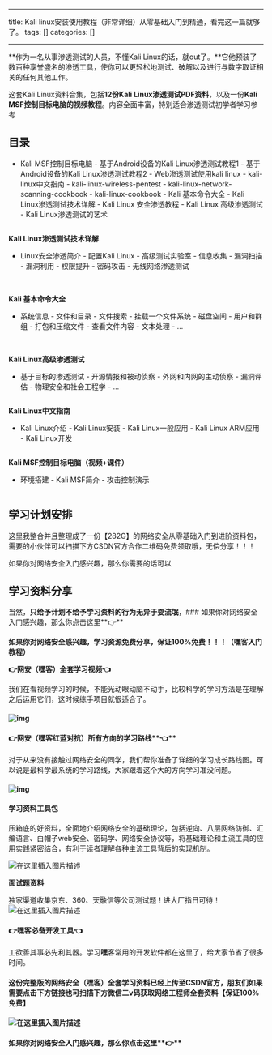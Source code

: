 
--- 
title:  Kali linux安装使用教程（非常详细）从零基础入门到精通，看完这一篇就够了。 
tags: []
categories: [] 

---
**作为一名从事渗透测试的人员，不懂Kali Linux的话，就out了。**它他预装了数百种享誉盛名的渗透工具，使你可以更轻松地测试、破解以及进行与数字取证相关的任何其他工作。

这套Kali Linux资料合集，包括**12份Kali Linux渗透测试PDF资料**，以及一份**Kali MSF控制目标电脑的视频教程**。内容全面丰富，特别适合渗透测试初学者学习参考

## 目录
-  Kali MSF控制目标电脑 -  基于Android设备的Kali Linux渗透测试教程1 -  基于Android设备的Kali Linux渗透测试教程2 -  Web渗透测试使用kali linux -  kali-linux中文指南 -  kali-linux-wireless-pentest -  kali-linux-network-scanning-cookbook -  kali-linux-cookbook -  Kali 基本命令大全 -  Kali Linux渗透测试技术详解 -  Kali Linux 安全渗透教程 -  Kali Linux 高级渗透测试 -  Kali Linux渗透测试的艺术 
<img src="https://img-blog.csdnimg.cn/img_convert/62e5fb2f82cbe30584d36609fe209c71.png" alt="">

**Kali Linux渗透测试技术详解**
-  Linux安全渗透简介 -  配置Kali Linux -  高级测试实验室 -  信息收集 -  漏洞扫描 -  漏洞利用 -  权限提升 -  密码攻击 -  无线网络渗透测试 
<img src="https://img-blog.csdnimg.cn/img_convert/9d56ac051fab5af75c717c314f9e2767.png" alt="">

<img src="https://img-blog.csdnimg.cn/img_convert/cbc2a1969611b64cf62a332506f9580d.png" alt="">

<img src="https://img-blog.csdnimg.cn/img_convert/7cfef4d5de375bd0d9f5a456c4b7388f.png" alt="">

**Kali 基本命令大全**
-  系统信息 -  文件和目录 -  文件搜索 -  挂载一个文件系统 -  磁盘空间 -  用户和群组 -  打包和压缩文件 -  查看文件内容 -  文本处理 -  … 
<img src="https://img-blog.csdnimg.cn/img_convert/bc9cb2cd083343b15ff2ae8622decbdb.png" alt="">

<img src="https://img-blog.csdnimg.cn/img_convert/1a1bcdf48d6696f351b2e9cb3969c2c3.png" alt="">

<img src="https://img-blog.csdnimg.cn/img_convert/f68342e26b754e4c95b8edc0de76c87d.png" alt="">

**Kali Linux高级渗透测试**
-  基于目标的渗透测试 -  开源情报和被动侦察 -  外网和内网的主动侦察 -  漏洞评估 -  物理安全和社会工程学 -  … 
<img src="https://img-blog.csdnimg.cn/img_convert/19b5879ac94b47831a4e0fd2c4b01baa.png" alt="">

**Kali Linux中文指南**
-  Kali Linux介绍 -  Kali Linux安装 -  Kali Linux一般应用 -  Kali Linux ARM应用 -  Kali Linux开发 
<img src="https://img-blog.csdnimg.cn/img_convert/ee4750d3457c31d3bbc8027a9fc8eb98.png" alt="">

**Kali MSF控制目标电脑（视频+课件）**
-  环境搭建 -  Kali MSF简介 -  攻击控制演示 
<img src="https://img-blog.csdnimg.cn/img_convert/46844bf69a4bbd796477eeae1a52e1fc.png" alt="">

## 学习计划安排

这里我整合并且整理成了一份【282G】的网络安全从零基础入门到进阶资料包，需要的小伙伴可以扫描下方CSDN官方合作二维码免费领取哦，无偿分享！！！

如果你对网络安全入门感兴趣，那么你需要的话可以

## 学习资料分享

当然，**只给予计划不给予学习资料的行为无异于耍流氓**，### 如果你对网络安全入门感兴趣，那么你点击这里**👉**

**如果你对网络安全感兴趣，学习资源免费分享，保证100%免费！！！（嘿客入门教程）**

**👉网安（嘿客）全套学习视频👈**

我们在看视频学习的时候，不能光动眼动脑不动手，比较科学的学习方法是在理解之后运用它们，这时候练手项目就很适合了。

#### 

#### <img src="https://img-blog.csdnimg.cn/img_convert/d1c617b78ee48eda7601e5b803e69276.png" alt="img">

#### **👉网安（嘿客红蓝对抗）所有方向的学习路线****👈**

对于从来没有接触过网络安全的同学，我们帮你准备了详细的学习成长路线图。可以说是最科学最系统的学习路线，大家跟着这个大的方向学习准没问题。

#### <img src="https://img-blog.csdnimg.cn/img_convert/de55dfd737dae0cf88e416d0454b17a8.png" alt="img">

#### 学习资料工具包

压箱底的好资料，全面地介绍网络安全的基础理论，包括逆向、八层网络防御、汇编语言、白帽子web安全、密码学、网络安全协议等，将基础理论和主流工具的应用实践紧密结合，有利于读者理解各种主流工具背后的实现机制。

<img src="https://img-blog.csdnimg.cn/9609a53465cf4253b492a5185896fa71.png" alt="在这里插入图片描述">

**面试题资料**

独家渠道收集京东、360、天融信等公司测试题！进大厂指日可待！ <img src="https://img-blog.csdnimg.cn/f5f267c281c543fb9cc9af53b9003a37.png" alt="在这里插入图片描述">

#### **👉<strong><strong>嘿客必备开发工具**</strong>👈</strong>

工欲善其事必先利其器。学习**嘿**客常用的开发软件都在这里了，给大家节省了很多时间。

#### 这份完整版的网络安全（**嘿**客）全套学习资料已经上传至CSDN官方，朋友们如果需要点击下方链接**也可扫描下方微信二v码获取网络工程师全套资料**【保证100%免费】

#### <img src="https://img-blog.csdnimg.cn/img_convert/16c400294b6fda8f01400f24f1f12b0c.png" alt="在这里插入图片描述">

#### 如果你对网络安全入门感兴趣，那么你点击这里**👉**
